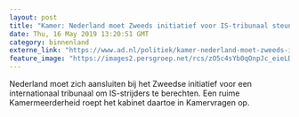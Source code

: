 ```yaml
---
layout: post
title: "Kamer: Nederland moet Zweeds initiatief voor IS-tribunaal steunen"
date: Thu, 16 May 2019 13:20:51 GMT
category: binnenland
externe_link: "https://www.ad.nl/politiek/kamer-nederland-moet-zweeds-initiatief-voor-is-tribunaal-steunen~a26b5fa7/"
feature_image: "https://images2.persgroep.net/rcs/zO5c4sYb0qOnpJc_eieLDA3b4Ps/diocontent/112613959/_fitwidth/400/?appId=21791a8992982cd8da851550a453bd7f&quality=0.7"
---
```


Nederland moet zich aansluiten bij het Zweedse initiatief voor een internationaal tribunaal om IS-strijders te berechten. Een ruime Kamermeerderheid roept het kabinet daartoe in Kamervragen op.
